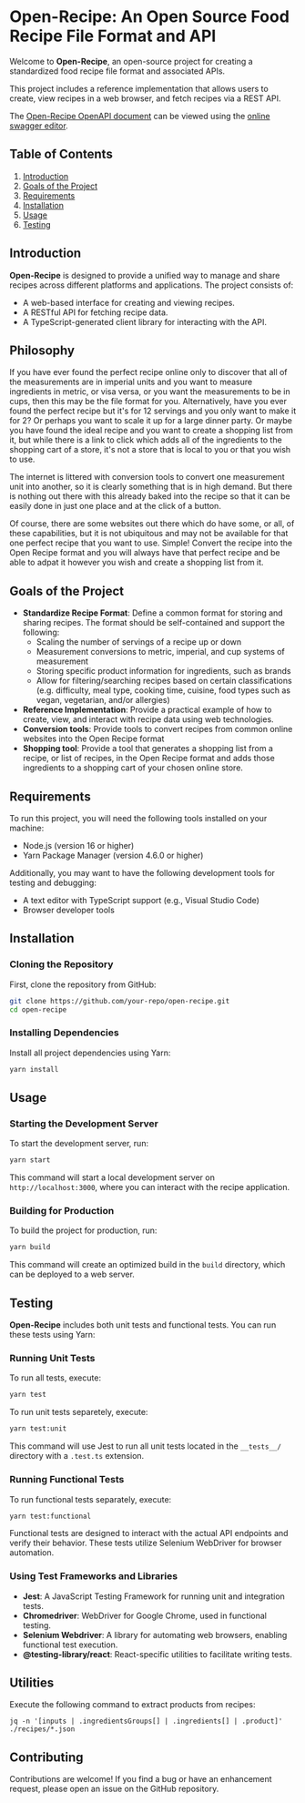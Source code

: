 # Open-Recipe: An Open Source Food Recipe File Format and API

Welcome to **Open-Recipe**, an open-source project for creating a standardized food recipe file format and associated APIs. 

This project includes a reference implementation that allows users to create, view recipes in a web browser, and fetch 
recipes via a REST API.

The [Open-Recipe OpenAPI document](open-recipe.yaml) can be viewed using the [online swagger editor](https://editor.swagger.io/?url=https://raw.githubusercontent.com/pbutland/open-recipe/refs/heads/main/open-recipe.yaml).

## Table of Contents
1. [Introduction](#introduction)
2. [Goals of the Project](#goals-of-the-project)
2. [Requirements](#requirements)
3. [Installation](#installation)
4. [Usage](#usage)
5. [Testing](#testing)

## Introduction
**Open-Recipe** is designed to provide a unified way to manage and share recipes across different platforms and applications. 
The project consists of:
- A web-based interface for creating and viewing recipes.
- A RESTful API for fetching recipe data.
- A TypeScript-generated client library for interacting with the API.

## Philosophy

If you have ever found the perfect recipe online only to discover that all of the measurements are in imperial units and you want
to measure ingredients in metric, or visa versa, or you want the measurements to be in cups, then this may be the file format for you.
Alternatively, have you ever found the perfect recipe but it's for 12 servings and you only want to make it for 2?  Or perhaps you want to scale it up for a large dinner party.
Or maybe you have found the ideal recipe and you want to create a shopping list from it, but while there is a link to click which adds all of the ingredients to the shopping cart of a store,
it's not a store that is local to you or that you wish to use.

The internet is littered with conversion tools to convert one measurement unit into another, so it is clearly something that is in high demand.
But there is nothing out there with this already baked into the recipe so that it can be easily done in just one place and at the click of a button.

Of course, there are some websites out there which do have some, or all, of these capabilities,
but it is not ubiquitous and may not be available for that one perfect recipe that you want to use.
Simple!  Convert the recipe into the Open Recipe format and you will always have that perfect recipe and be able to adpat it however you wish and create a shopping list from it.

## Goals of the Project

* **Standardize Recipe Format**: Define a common format for storing and sharing recipes.  The format should be self-contained and support the following:
  * Scaling the number of servings of a recipe up or down
  * Measurement conversions to metric, imperial, and cup systems of measurement
  * Storing specific product information for ingredients, such as brands
  * Allow for filtering/searching recipes based on certain classifications (e.g. difficulty, meal type, cooking time, cuisine, food types such as vegan, vegetarian, and/or allergies)
* **Reference Implementation**: Provide a practical example of how to create, view, and interact with recipe data 
using web technologies.
* **Conversion tools**: Provide tools to convert recipes from common online websites into the Open Recipe format
* **Shopping tool**: Provide a tool that generates a shopping list from a recipe, or list of recipes, in the Open Recipe format and adds those ingredients to a shopping cart of your chosen online store.

## Requirements
To run this project, you will need the following tools installed on your machine:
- Node.js (version 16 or higher)
- Yarn Package Manager (version 4.6.0 or higher)

Additionally, you may want to have the following development tools for testing and debugging:
- A text editor with TypeScript support (e.g., Visual Studio Code)
- Browser developer tools

## Installation
### Cloning the Repository
First, clone the repository from GitHub:

```sh
git clone https://github.com/your-repo/open-recipe.git
cd open-recipe
```

### Installing Dependencies
Install all project dependencies using Yarn:

```sh
yarn install
```

## Usage
### Starting the Development Server
To start the development server, run:

```sh
yarn start
```

This command will start a local development server on `http://localhost:3000`, where you can interact with the recipe 
application.

### Building for Production
To build the project for production, run:

```sh
yarn build
```

This command will create an optimized build in the `build` directory, which can be deployed to a web server.

## Testing
**Open-Recipe** includes both unit tests and functional tests. You can run these tests using Yarn:

### Running Unit Tests
To run all tests, execute:

```sh
yarn test
```

To run unit tests separetely, execute:

```sh
yarn test:unit
```

This command will use Jest to run all unit tests located in the `__tests__/` directory with a `.test.ts` extension.

### Running Functional Tests
To run functional tests separately, execute:

```sh
yarn test:functional
```

Functional tests are designed to interact with the actual API endpoints and verify their behavior. These tests utilize 
Selenium WebDriver for browser automation.

### Using Test Frameworks and Libraries
- **Jest**: A JavaScript Testing Framework for running unit and integration tests.
- **Chromedriver**: WebDriver for Google Chrome, used in functional testing.
- **Selenium Webdriver**: A library for automating web browsers, enabling functional test execution.
- **@testing-library/react**: React-specific utilities to facilitate writing tests.

## Utilities

Execute the following command to extract products from recipes:

```
jq -n '[inputs | .ingredientsGroups[] | .ingredients[] | .product]' ./recipes/*.json
```

## Contributing
Contributions are welcome! If you find a bug or have an enhancement request, please open an issue on the GitHub repository. 
